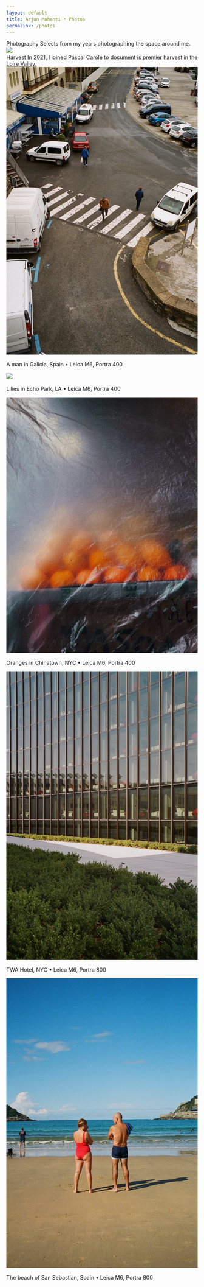 ```yaml
---
layout: default 
title: Arjun Mahanti • Photos
permalink: /photos
---
```


<section id="header-generic" class="color-generic page-header">			
    <div class="row">
    <span class="title">Photography</span>
    <span class="subtitle">Selects from my years photographing the space around me.</span>
    </div>
</section>
<section>
    <img class="mb16" src="/img/photos/harvest.png">
    <a href="/photos/harvest">
        <div class="row interactive">
        <span class="title">Harvest</span>
        <span class="subtitle">In 2021, I joined Pascal Carole to document is premier harvest in the Loire Valley.</span>
        </div>
    </a>
</section>
<section>
    <img src="/img/photos/galicia.jpeg">
    <p class="caption">A man in Galicia, Spain • Leica M6, Portra 400</p>
</section>
<section>
    <img src="/img/photos/echo.jpg">
    <p class="caption">Lilies in Echo Park, LA • Leica M6, Portra 400</p>
</section>
<section>
    <img src="/img/photos/orange.jpeg">
    <p class="caption">Oranges in Chinatown, NYC • Leica M6, Portra 400</p>
</section>
<section>
    <img src="/img/photos/twa.jpeg">
    <p class="caption">TWA Hotel, NYC • Leica M6, Portra 800</p>
</section>
<section>
    <img src="/img/photos/sansebastian.jpeg">
    <p class="caption">The beach of San Sebastian, Spain • Leica M6, Portra 800</p>
</section>